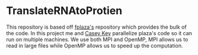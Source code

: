 # TranslateRNAtoProtien

This repository is based off [fplaza's](https://github.com/fplaza/sequence-translator) repository which provides the bulk of the code. In this project me and [Casey Key](https://github.com/caseyjkey) parallelize plaza's code so it can run on multiple machines. We use both MPI and OpenMP, MPI allows us to read in large files while OpenMP allows us to speed up the computation.
